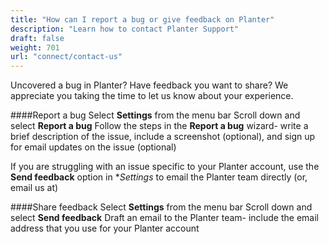 ```yaml
---
title: "How can I report a bug or give feedback on Planter"
description: "Learn how to contact Planter Support"
draft: false
weight: 701
url: "connect/contact-us"
---
```


Uncovered a bug in Planter? Have feedback you want to share? We appreciate you taking the time to let us know about your experience.

####Report a bug
Select **Settings** from the menu bar
Scroll down and select **Report a bug**
Follow the steps in the **Report a bug** wizard- write a brief description of the issue, include a screenshot (optional), and sign up for email updates on the issue (optional)

If you are struggling with an issue specific to your Planter account, use the **Send feedback** option in **Settings* to email the Planter team directly (or, email us at)

####Share feedback
Select **Settings** from the menu bar
Scroll down and select **Send feedback**
Draft an email to the Planter team- include the email address that you use for your Planter account
